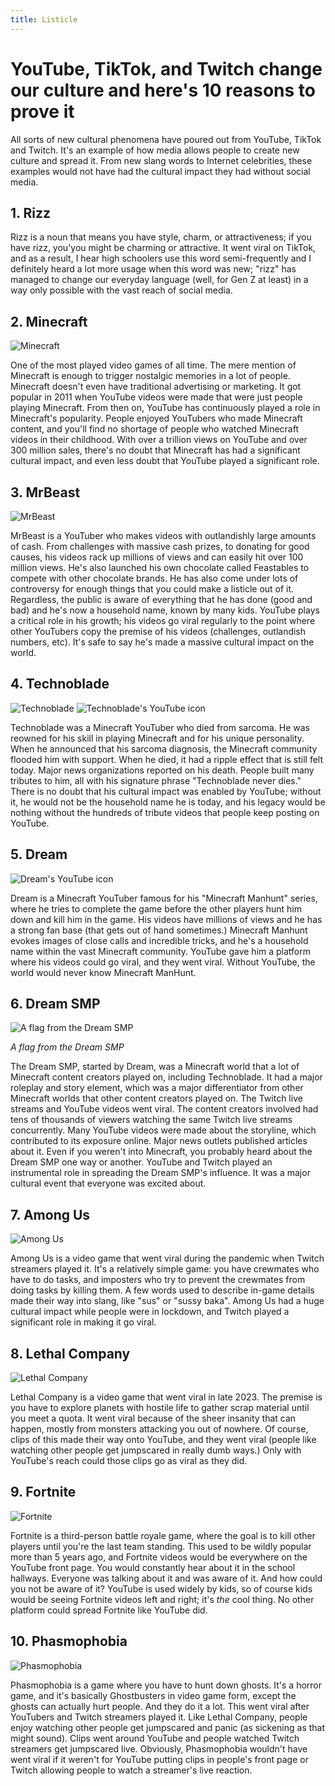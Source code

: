 ```yaml
---
title: Listicle
---
```


# YouTube, TikTok, and Twitch change our culture and here's 10 reasons to prove it

All sorts of new cultural phenomena have poured out from YouTube, TikTok and Twitch. It's an example of how media allows people to create new culture and spread it. From new slang words to Internet celebrities, these examples would not have had the cultural impact they had without social media.

## 1. Rizz
Rizz is a noun that means you have style, charm, or attractiveness; if you have rizz, you'you might be charming or attractive. It went viral on TikTok, and as a result, I hear high schoolers use this word semi-frequently and I definitely heard a lot more usage when this word was new; "rizz" has managed to change our everyday language (well, for Gen Z at least) in a way only possible with the vast reach of social media.

## 2. Minecraft

![Minecraft](https://upload.wikimedia.org/wikipedia/en/b/b6/Minecraft_2024_cover_art.png)

One of the most played video games of all time. The mere mention of Minecraft is enough to trigger nostalgic memories in a lot of people. Minecraft doesn't even have traditional advertising or marketing. It got popular in 2011 when YouTube videos were made that were just people playing Minecraft. From then on, YouTube has continuously played a role in Minecraft's popularity. People enjoyed YouTubers who made Minecraft content, and you'll find no shortage of people who watched Minecraft videos in their childhood. With over a trillion views on YouTube and over 300 million sales, there's no doubt that Minecraft has had a significant cultural impact, and even less doubt that YouTube played a significant role.


## 3. MrBeast

![MrBeast](https://upload.wikimedia.org/wikipedia/commons/thumb/c/ce/MrBeast_2023_%28cropped%29.jpg/450px-MrBeast_2023_%28cropped%29.jpg)

MrBeast is a YouTuber who makes videos with outlandishly large amounts of cash. From challenges with massive cash prizes, to donating for good causes, his videos rack up millions of views and can easily hit over 100 million views. He's also launched his own chocolate called Feastables to compete with other chocolate brands. He has also come under lots of controversy for enough things that you could make a listicle out of it. Regardless, the public is aware of everything that he has done (good and bad) and he's now a household name, known by many kids. YouTube plays a critical role in his growth; his videos go viral regularly to the point where other YouTubers copy the premise of his videos (challenges, outlandish numbers, etc). It's safe to say he's made a massive cultural impact on the world.

## 4. Technoblade

![Technoblade](https://upload.wikimedia.org/wikipedia/en/a/a2/Technoblade_at_his_dad%27s_wedding.jpg) ![Technoblade's YouTube icon](https://upload.wikimedia.org/wikipedia/en/2/27/Technoblade.jpg)

Technoblade was a Minecraft YouTuber who died from sarcoma. He was reowned for his skill in playing Minecraft and for his unique personality. When he announced that his sarcoma diagnosis, the Minecraft community flooded him with support. When he died, it had a ripple effect that is still felt today. Major news organizations reported on his death. People built many tributes to him, all with his signature phrase "Technoblade never dies." There is no doubt that his cultural impact was enabled by YouTube; without it, he would not be the household name he is today, and his legacy would be nothing without the hundreds of tribute videos that people keep posting on YouTube.

## 5. Dream

![Dream's YouTube icon](https://static.wikia.nocookie.net/youtube/images/b/bb/Dream.jpg)

Dream is a Minecraft YouTuber famous for his "Minecraft Manhunt" series, where he tries to complete the game before the other players hunt him down and kill him in the game. His videos have millions of views and he has a strong fan base (that gets out of hand sometimes.) Minecraft Manhunt evokes images of close calls and incredible tricks, and he's a household name within the vast Minecraft community. YouTube gave him a platform where his videos could go viral, and they went viral. Without YouTube, the world would never know Minecraft ManHunt.

## 6. Dream SMP

![A flag from the Dream SMP](https://upload.wikimedia.org/wikipedia/commons/1/10/Flag_of_L%27Manberg.svg)

*A flag from the Dream SMP*

The Dream SMP, started by Dream, was a Minecraft world that a lot of Minecraft content creators played on, including Technoblade. It had a major roleplay and story element, which was a major differentiator from other Minecraft worlds that other content creators played on. The Twitch live streams and YouTube videos went viral. The content creators involved had tens of thousands of viewers watching the same Twitch live streams concurrently. Many YouTube videos were made about the storyline, which contributed to its exposure online. Major news outlets published articles about it. Even if you weren't into Minecraft, you probably heard about the Dream SMP one way or another. YouTube and Twitch played an instrumental role in spreading the Dream SMP's influence. It was a major cultural event that everyone was excited about.

## 7. Among Us

![Among Us](https://upload.wikimedia.org/wikipedia/en/9/9a/Among_Us_cover_art.jpg)

Among Us is a video game that went viral during the pandemic when Twitch streamers played it. It's a relatively simple game: you have crewmates who have to do tasks, and imposters who try to prevent the crewmates from doing tasks by killing them. A few words used to describe in-game details made their way into slang, like "sus" or "sussy baka". Among Us had a huge cultural impact while people were in lockdown, and Twitch played a significant role in making it go viral.

## 8. Lethal Company

![Lethal Company](https://upload.wikimedia.org/wikipedia/en/f/fb/Lethal_Company_Steam_cover.jpg)

Lethal Company is a video game that went viral in late 2023. The premise is you have to explore planets with hostile life to gather scrap material until you meet a quota. It went viral because of the sheer insanity that can happen, mostly from monsters attacking you out of nowhere. Of course, clips of this made their way onto YouTube, and they went viral (people like watching other people get jumpscared in really dumb ways.) Only with YouTube's reach could those clips go as viral as they did.

## 9. Fortnite

![Fortnite](https://upload.wikimedia.org/wikipedia/commons/0/0e/FortniteLogo.svg)

Fortnite is a third-person battle royale game, where the goal is to kill other players until you're the last team standing. This used to be wildly popular more than 5 years ago, and Fortnite videos would be everywhere on the YouTube front page. You would constantly hear about it in the school hallways. Everyone was talking about it and was aware of it. And how could you not be aware of it? YouTube is used widely by kids, so of course kids would be seeing Fortnite videos left and right; it's *the* cool thing. No other platform could spread Fortnite like YouTube did.

## 10. Phasmophobia

![Phasmophobia](https://upload.wikimedia.org/wikipedia/en/f/f2/Phasmophobia_VG.jpg)

Phasmophobia is a game where you have to hunt down ghosts. It's a horror game, and it's basically Ghostbusters in video game form, except the ghosts can actually hurt people. And they do it a lot. This went viral after YouTubers and Twitch streamers played it. Like Lethal Company, people enjoy watching other people get jumpscared and panic (as sickening as that might sound). Clips went around YouTube and people watched Twitch streamers get jumpscared live. Obviously, Phasmophobia wouldn't have went viral if it weren't for YouTube putting clips in people's front page or Twitch allowing people to watch a streamer's live reaction.